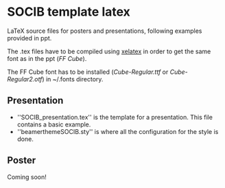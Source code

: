 # SOCIB template latex
LaTeX source files for posters and presentations, following examples provided in ppt.

The .tex files have to be compiled using [xelatex](https://en.wikipedia.org/wiki/XeTeX) in order to get the same font as in the ppt (_FF Cube_). 

The FF Cube font has to be installed (_Cube-Regular.ttf_ or _Cube-Regular2.otf_) in ~/.fonts directory.

## Presentation 

* ''SOCIB_presentation.tex'' is the template for a presentation. This file contains a basic example.
* ''beamerthemeSOCIB.sty'' is where all the configuration for the style is done.

## Poster

Coming soon!
